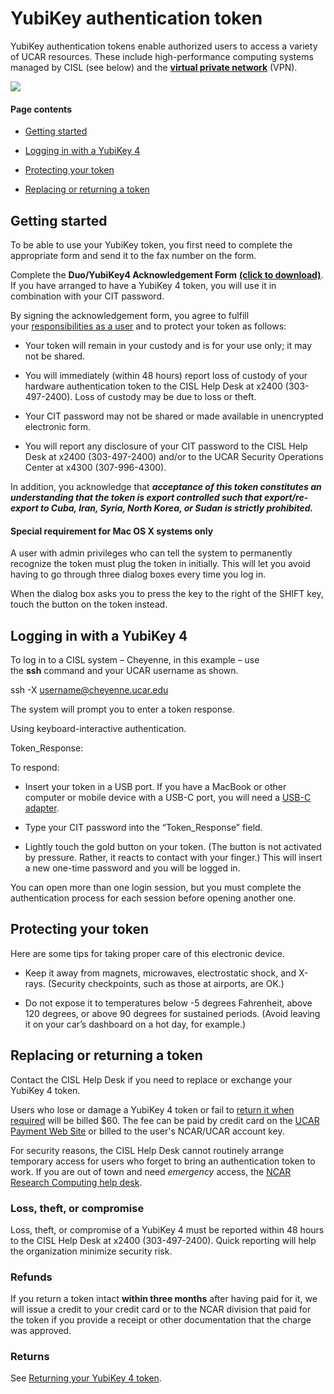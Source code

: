 # YubiKey authentication token

YubiKey authentication tokens enable authorized users to access a
variety of UCAR resources. These include high-performance computing
systems managed by CISL (see below) and the [**<u>virtual private
network</u>**](file:////display/RC/VPN+access) (VPN).

![](media/image1.png)

#### Page contents

- [Getting started](#YubiKeyauthenticationtoken-Gettingstart)

- [Logging in with a YubiKey
  4](#YubiKeyauthenticationtoken-Logginginwit)

- [Protecting your token](#YubiKeyauthenticationtoken-Protectingyo)

- [Replacing or returning a
  token](#YubiKeyauthenticationtoken-Replacingorr)

## Getting started

To be able to use your YubiKey token, you first need to complete the
appropriate form and send it to the fax number on the form.

Complete the **Duo/YubiKey4 Acknowledgement Form** [**<u>(click to
download)</u>**](file:////download/attachments/70549660/NCAR%2520DuoYubiKey4%2520Token%2520Receipt%2520Acknowledgement%2520Form_202105013%2520%25281%2529.pdf%3fversion=1&modificationDate=1627401208000&api=v2).
If you have arranged to have a YubiKey 4 token, you will use it in
combination with your CIT password.

By signing the acknowledgement form, you agree to fulfill
your [<u>responsibilities as a
user</u>](file:////display/RC/User+responsibilities) and to protect your
token as follows:

- Your token will remain in your custody and is for your use only;
  it may not be shared.

- You will immediately (within 48 hours) report loss of custody of your
  hardware authentication token to the CISL Help Desk at x2400
  (303-497-2400). Loss of custody may be due to loss or theft.

- Your CIT password may not be shared or made available in unencrypted
  electronic form.

- You will report any disclosure of your CIT password to the CISL Help
  Desk at x2400 (303-497-2400) and/or to the UCAR Security Operations
  Center at x4300 (307-996-4300). 

In addition, you acknowledge that ***acceptance of this token
constitutes an understanding that the token is export controlled such
that export/re-export to Cuba, Iran, Syria, North Korea, or Sudan is
strictly prohibited.***

#### Special requirement for Mac OS X systems only

A user with admin privileges who can tell the system to permanently
recognize the token must plug the token in initially. This will let you
avoid having to go through three dialog boxes every time you log in.

When the dialog box asks you to press the key to the right of the SHIFT
key, touch the button on the token instead.

## Logging in with a YubiKey 4

To log in to a CISL system – Cheyenne, in this example – use
the **ssh** command and your UCAR username as shown.

ssh -X username@cheyenne.ucar.edu

The system will prompt you to enter a token response.

Using keyboard-interactive authentication.

Token_Response:

To respond:

- Insert your token in a USB port. If you have a MacBook or other
  computer or mobile device with a USB-C port, you will need a [<u>USB-C
  adapter</u>](https://support.yubico.com/hc/en-us/articles/360016614860-Using-a-YubiKey-with-USB-C-Adapters).

- Type your CIT password into the “Token_Response” field.

- Lightly touch the gold button on your token. (The button is not
  activated by pressure. Rather, it reacts to contact with your finger.)
  This will insert a new one-time password and you will be logged in.

You can open more than one login session, but you must complete the
authentication process for each session before opening another one.

## Protecting your token

Here are some tips for taking proper care of this electronic device.

- Keep it away from magnets, microwaves, electrostatic shock, and
  X-rays. (Security checkpoints, such as those at airports, are OK.)

- Do not expose it to temperatures below -5 degrees Fahrenheit, above
  120 degrees, or above 90 degrees for sustained periods. (Avoid leaving
  it on your car’s dashboard on a hot day, for example.)

## Replacing or returning a token

Contact the CISL Help Desk if you need to replace or exchange your
YubiKey 4 token.

Users who lose or damage a YubiKey 4 token or fail to [return it when
required](file:////display/RC/Authentication+and+security) will be
billed \$60. The fee can be paid by credit card on the [UCAR Payment Web
Site](https://www.fin.ucar.edu/epayment) or billed to the user's
NCAR/UCAR account key.

For security reasons, the CISL Help Desk cannot routinely arrange
temporary access for users who forget to bring an authentication
token to work. If you are out of town and
need *emergency* access, the [<u>NCAR Research Computing help
desk</u>](https://rchelp.ucar.edu/).

### Loss, theft, or compromise

Loss, theft, or compromise of a YubiKey 4 must be reported within 48
hours to the CISL Help Desk at x2400 (303-497-2400). Quick reporting
will help the organization minimize security risk.

### Refunds

If you return a token intact **within three months** after having paid
for it, we will issue a credit to your credit card or to the NCAR
division that paid for the token if you provide a receipt or other
documentation that the charge was approved.

### Returns

See [Returning your YubiKey 4
token](file:////display/RC/Authentication+and+security).
